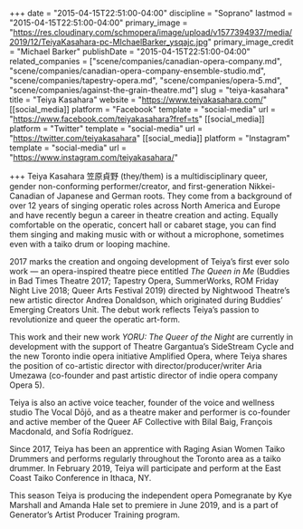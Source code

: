 +++
date = "2015-04-15T22:51:00-04:00"
discipline = "Soprano"
lastmod = "2015-04-15T22:51:00-04:00"
primary_image = "https://res.cloudinary.com/schmopera/image/upload/v1577394937/media/2019/12/TeiyaKasahara-pc-MIchaelBarker_ysqajc.jpg"
primary_image_credit = "Michael Barker"
publishDate = "2015-04-15T22:51:00-04:00"
related_companies = ["scene/companies/canadian-opera-company.md", "scene/companies/canadian-opera-company-ensemble-studio.md", "scene/companies/tapestry-opera.md", "scene/companies/opera-5.md", "scene/companies/against-the-grain-theatre.md"]
slug = "teiya-kasahara"
title = "Teiya Kasahara"
website = "https://www.teiyakasahara.com/"
[[social_media]]
platform = "Facebook"
template = "social-media"
url = "https://www.facebook.com/teiyakasahara?fref=ts"
[[social_media]]
platform = "Twitter"
template = "social-media"
url = "https://twitter.com/teiyakasahara"
[[social_media]]
platform = "Instagram"
template = "social-media"
url = "https://www.instagram.com/teiyakasahara/"

+++
Teiya Kasahara 笠原貞野 (they/them) is a multidisciplinary queer, gender non-conforming performer/creator, and first-generation Nikkei-Canadian of Japanese and German roots. They come from a background of over 12 years of singing operatic roles across North America and Europe and have recently begun a career in theatre creation and acting. Equally comfortable on the operatic, concert hall or cabaret stage, you can find them singing and making music with or without a microphone, sometimes even with a taiko drum or looping machine.

2017 marks the creation and ongoing development of Teiya’s first ever solo work — an opera-inspired theatre piece entitled _The Queen in Me_ (Buddies in Bad Times Theatre 2017; Tapestry Opera, SummerWorks, ROM Friday Night Live 2018; Queer Arts Festival 2019) directed by Nightwood Theatre’s new artistic director Andrea Donaldson, which originated during Buddies’ Emerging Creators Unit. The debut work reflects Teiya’s passion to revolutionize and queer the operatic art-form. 

This work and their new work _YORU: The Queer of the Night_ are currently in development with the support of Theatre Gargantua’s SideStream Cycle and the new Toronto indie opera initiative Amplified Opera, where Teiya shares the position of co-artistic director with director/producer/writer Aria Umezawa (co-founder and past artistic director of indie opera company Opera 5).

Teiya is also an active voice teacher, founder of the voice and wellness studio The Vocal Dōjō, and as a theatre maker and performer is co-founder and active member of the Queer AF Collective with Bilal Baig, François Macdonald, and Sofía Rodríguez.

Since 2017, Teiya has been an apprentice with Raging Asian Women Taiko Drummers and performs regularly throughout the Toronto area as a taiko drummer. In February 2019, Teiya will participate and perform at the East Coast Taiko Conference in Ithaca, NY.

This season Teiya is producing the independent opera Pomegranate by Kye Marshall and Amanda Hale set to premiere in June 2019, and is a part of Generator’s Artist Producer Training program.